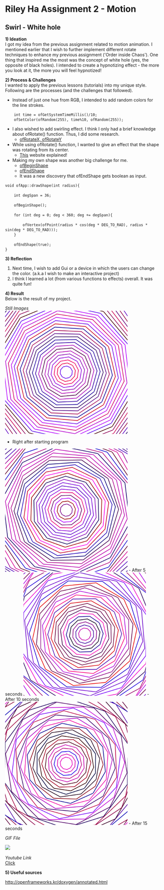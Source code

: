 # Riley Ha Assignment 2 - Motion

## Swirl - White hole

**1) Ideation** <br> 
I got my idea from the previous assignment related to motion animation. 
I mentioned earlier that I wish to further implement different rotate techniques to enhance my previous assignment ('Order inside Chaos').
One thing that inspired me the most was the concept of white hole (yes, the opposite of black holes).
I intended to create a hypnotizing effect - the more you look at it, the more you will feel hypnotized!

**2) Process & Challenges** <br>
I wanted to apply the previous lessons (tutorials) into my unique style. 
Following are the processes (and the challenges that followed). 

- Instead of just one hue from RGB, I intended to add random colors for the line strokes.
```
    int time = ofGetSystemTimeMillis()/10;
    ofSetColor(ofRandom(255), time%10, ofRandom(255));
```
- I also wished to add swirling effect. I think I only had a brief knowledge about ofRotate() function. Thus, I did some research. 
  - [ofRotateX, ofRotateY](https://openframeworks.cc/documentation/graphics/ofGraphics/#show_ofRotateYDeg)
- While using ofRotate() function, I wanted to give an effect that the shape was rotating from its center.
  - [This](https://stackoverflow.com/questions/12516550/openframeworks-rotate-an-image-from-its-center-through-opengl-calls) website explained!
- Making my own shape was another big challenge for me. 
  - [ofBeginShape](http://openframeworks.kr/documentation/graphics/ofGraphics.html#!show_ofBeginShape)
  - [ofEndShape](http://openframeworks.kr/documentation/graphics/ofGraphics.html#!show_ofEndShape)
  - It was a new discovery that ofEndShape gets boolean as input.
```
void ofApp::drawShape(int radius){
    
    int degSpan = 36;
    
    ofBeginShape();
    
    for (int deg = 0; deg < 360; deg += degSpan){
        
        ofVertex(ofPoint(radius * cos(deg * DEG_TO_RAD), radius * sin(deg * DEG_TO_RAD)));
    }
    
    ofEndShape(true);
}

```

**3) Reflection** <br>
1) Next time, I wish to add Gui or a device in which the users can change the color. (a.k.a I wish to make an interactive project)
2) I think I learned a lot (from various functions to effects) overall. It was quite fun!

**4) Result** <br>
Below is the result of my project.

*Still Images* <br>
<img src=Images/result1.png width="400" height="400">
- Right after starting program

<img src=Images/result2.png width="400" height="400">
- After 5 seconds

<img src=Images/result3.png width="400" height="400">
- After 10 seconds

<img src=Images/result4.png width="400" height="400">
- After 15 seconds


*GIF File* <br>

![](Images/result2.gif)

*Youtube Link* <br>
[Click](https://youtu.be/xKRnWQHpbec)

**5) Useful sources** <br>

http://openframeworks.kr/doxygen/annotated.html
